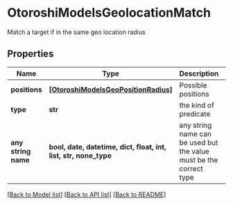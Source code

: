 # OtoroshiModelsGeolocationMatch

Match a target if in the same geo location radius

## Properties
Name | Type | Description | Notes
------------ | ------------- | ------------- | -------------
**positions** | [**[OtoroshiModelsGeoPositionRadius]**](OtoroshiModelsGeoPositionRadius.md) | Possible positions | [optional] 
**type** | **str** | the kind of predicate | [optional] 
**any string name** | **bool, date, datetime, dict, float, int, list, str, none_type** | any string name can be used but the value must be the correct type | [optional]

[[Back to Model list]](../README.md#documentation-for-models) [[Back to API list]](../README.md#documentation-for-api-endpoints) [[Back to README]](../README.md)


